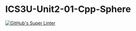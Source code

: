 # ICS3U-Unit2-01-Cpp-Sphere

[![GitHub's Super Linter](https://github.com/haokai-li/ICS3U-Unit2-01-Cpp-Circle/workflows/GitHub's%20Super%20Linter/badge.svg)](https://github.com/haokai-li/ICS3U-Unit2-01-Cpp-Circle/actions)
